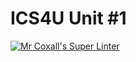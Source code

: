 # ICS4U Unit #1

[![Mr Coxall's Super Linter](https://github.com/ICS4U-Templates/ICS4U-Unit1-Lucas-Tyman/workflows/Mr%20Coxall's%20Super%20Linter/badge.svg)](https://github.com/ICS4U-Templates/ICS4U-Unit1-Lucas-Tyman/actions/)

